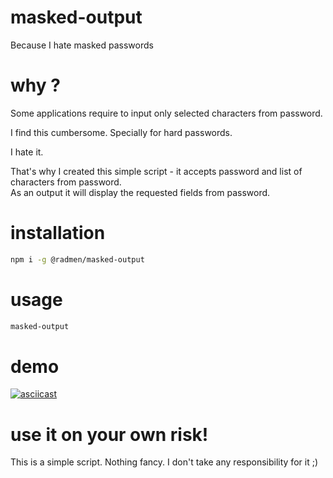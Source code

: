 # masked-output
Because I hate masked passwords

# why ?

Some applications require to input only selected characters from password.  

I find this cumbersome. Specially for hard passwords.

I hate it.

That's why I created this simple script - it accepts password and list of characters from password.  
As an output it will display the requested fields from password.

# installation

```bash
npm i -g @radmen/masked-output
```

# usage

```bash
masked-output
```

# demo

[![asciicast](https://asciinema.org/a/mc5vQSLXF8J4TjyJRjrXavMnl.png)](https://asciinema.org/a/mc5vQSLXF8J4TjyJRjrXavMnl)

# use it on your own risk!

This is a simple script. Nothing fancy. I don't take any responsibility for it ;)